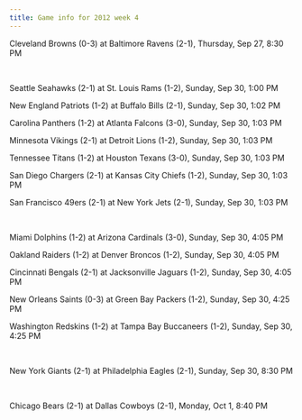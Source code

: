 ```yaml
---
title: Game info for 2012 week 4
---
```

Cleveland Browns (0-3) at Baltimore Ravens (2-1), Thursday, Sep 27, 8:30 PM


<br/>

Seattle Seahawks (2-1) at St. Louis Rams (1-2), Sunday, Sep 30, 1:00 PM

New England Patriots (1-2) at Buffalo Bills (2-1), Sunday, Sep 30, 1:02 PM

Carolina Panthers (1-2) at Atlanta Falcons (3-0), Sunday, Sep 30, 1:03 PM

Minnesota Vikings (2-1) at Detroit Lions (1-2), Sunday, Sep 30, 1:03 PM

Tennessee Titans (1-2) at Houston Texans (3-0), Sunday, Sep 30, 1:03 PM

San Diego Chargers (2-1) at Kansas City Chiefs (1-2), Sunday, Sep 30, 1:03 PM

San Francisco 49ers (2-1) at New York Jets (2-1), Sunday, Sep 30, 1:03 PM


<br/>

Miami Dolphins (1-2) at Arizona Cardinals (3-0), Sunday, Sep 30, 4:05 PM

Oakland Raiders (1-2) at Denver Broncos (1-2), Sunday, Sep 30, 4:05 PM

Cincinnati Bengals (2-1) at Jacksonville Jaguars (1-2), Sunday, Sep 30, 4:05 PM

New Orleans Saints (0-3) at Green Bay Packers (1-2), Sunday, Sep 30, 4:25 PM

Washington Redskins (1-2) at Tampa Bay Buccaneers (1-2), Sunday, Sep 30, 4:25 PM


<br/>

New York Giants (2-1) at Philadelphia Eagles (2-1), Sunday, Sep 30, 8:30 PM


<br/>

Chicago Bears (2-1) at Dallas Cowboys (2-1), Monday, Oct 1, 8:40 PM

